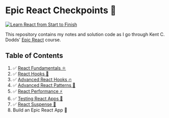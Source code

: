 # Epic React Checkpoints 🚀

[![Learn React from Start to Finish](https://kentcdodds.com/images/epicreact-promo/er-1.gif)](https://epicreact.dev)

This repository contains my notes and solution code as I go through Kent C. Dodds' [Epic React](https://epicreact.dev) course.

## Table of Contents

1. ✅ [React Fundamentals ⚛](01-react-fundamentals/)
2. ✅ [React Hooks 🎣](02-react-hooks/)
3. ✅ [Advanced React Hooks 🔥](03-advanced-react-hooks/)
4. ✅ [Advanced React Patterns 🤯](04-advanced-react-patterns/)
5. ✅ [React Performance ⚡](05-react-performance/)
6. ✅ [Testing React Apps 🧐](06-testing-react-apps/)
7. ✅ [React Suspense 🔀](07-react-suspense/)
8. Build an Epic React App 🚀
